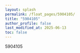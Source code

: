```yaml
---
layout: splash
permalink: /float_pages/5904105/
title: "5904105"
author_profile: false
last_modified_at: 2025-06-13
toc: false
---
```

 
5904105
